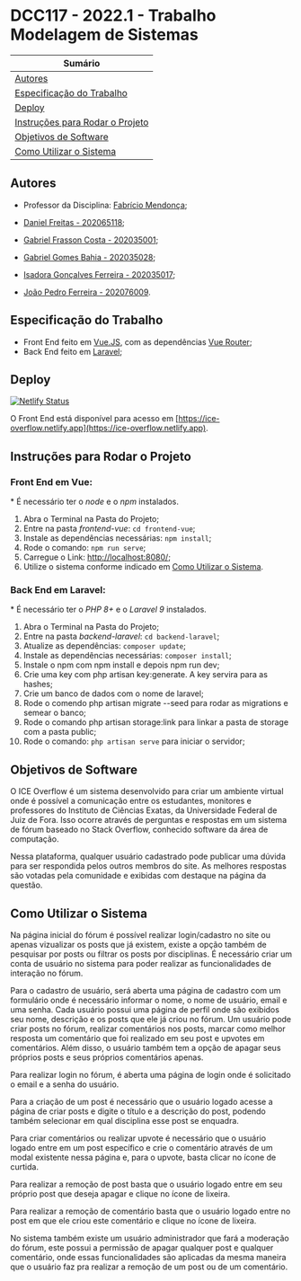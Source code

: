# DCC117 - 2022.1 - Trabalho Modelagem de Sistemas

| **Sumário** |
|-------------|
| [Autores](#autores) |
| [Especificação do Trabalho](#especificação-do-trabalho) |
| [Deploy](#deploy) |
| [Instruções para Rodar o Projeto](#instruções-para-rodar-o-projeto) |
| [Objetivos de Software](#objetivos-de-software) |
| [Como Utilizar o Sistema](#como-utilizar-o-sistema) |


## Autores

- Professor da Disciplina: [Fabrício Mendonça](http://professorfabriciomendonca.com.br/);

- [Daniel Freitas - 202065118](https://github.com/dfreita4s);
- [Gabriel Frasson Costa - 202035001](https://github.com/GFrasson);
- [Gabriel Gomes Bahia - 202035028](https://github.com/GabrielBahia);
- [Isadora Gonçalves Ferreira - 202035017](https://github.com/isa56/);
- [João Pedro Ferreira - 202076009](https://github.com/Jo1oPedro).

## Especificação do Trabalho

- Front End feito em [Vue.JS](https://vuejs.org/), com as dependências [Vue Router](https://router.vuejs.org/);
- Back End feito em [Laravel](https://laravel.com/);

## Deploy
[![Netlify Status](https://api.netlify.com/api/v1/badges/8cceed40-c377-48c0-b8b6-a7a57de7e152/deploy-status)](https://app.netlify.com/sites/ice-overflow/deploys)

O Front End está disponível para acesso em [https://ice-overflow.netlify.app](https://ice-overflow.netlify.app).

## Instruções para Rodar o Projeto

### Front End em Vue:
\* É necessário ter o _node_ e o _npm_ instalados.

1. Abra o Terminal na Pasta do Projeto;
2. Entre na pasta _frontend-vue_: `cd frontend-vue`;
3. Instale as dependências necessárias: `npm install`;
4. Rode o comando: `npm run serve`;
5. Carregue o Link: [http://localhost:8080/](http://localhost:8080/);
6. Utilize o sistema conforme indicado em [Como Utilizar o Sistema](#como-utilizar-o-sistema).

### Back End em Laravel:
\* É necessário ter o _PHP 8+_ e o _Laravel 9_ instalados.
1. Abra o Terminal na Pasta do Projeto;
2. Entre na pasta _backend-laravel_: `cd backend-laravel`;
3. Atualize as dependências: `composer update`;
4. Instale as dependências necessárias: `composer install`;
5. Instale o npm com npm install e depois npm run dev;
6. Crie uma key com php artisan key:generate. A key servira para as hashes;
7. Crie um banco de dados com o nome de laravel;
8. Rode o comendo php artisan migrate --seed para rodar as migrations e semear o banco;
9. Rode o comando php artisan storage:link para linkar a pasta de storage com a pasta public;
5. Rode o comando: `php artisan serve` para iniciar o servidor;

## Objetivos de Software
<p>O ICE Overflow é um sistema desenvolvido para criar um ambiente virtual onde é possível a comunicação entre os estudantes, monitores e professores do Instituto de Ciências Exatas, da Universidade Federal de Juiz de Fora. Isso ocorre através de perguntas e respostas em um sistema de fórum baseado no Stack Overflow, conhecido software da área de computação.</p>
<p>Nessa plataforma, qualquer usuário cadastrado pode publicar uma dúvida para ser respondida pelos outros membros do site. As melhores respostas são votadas pela comunidade e exibidas com destaque na página da questão.</p>

 ## Como Utilizar o Sistema
<p>Na página inicial do fórum é possível realizar login/cadastro no site ou apenas vizualizar os posts que já existem, existe a opção também de pesquisar por posts ou filtrar os posts por disciplinas. É necessário criar um conta de usuário no sistema para poder realizar as funcionalidades de interação no fórum.</p>
<p>Para o cadastro de usuário, será aberta uma página de cadastro com um formulário onde é necessário informar o nome, o nome de usuário, email e uma senha. Cada usuário possui uma página de perfil onde são exibidos seu nome, descrição e os posts que ele já criou no fórum. Um usuário pode criar posts no fórum, realizar comentários nos posts, marcar como melhor resposta um comentário que foi realizado em seu post e upvotes em comentários. Além disso, o usuário também tem a opção de apagar seus próprios posts e seus próprios comentários apenas. </p>
<p>Para realizar login no fórum, é aberta uma página de login onde é solicitado o email e a senha do usuário.</p>
<p>Para a criação de um post é necessário que o usuário logado acesse a página de criar posts e digite o título e a descrição do post, podendo também selecionar em qual disciplina esse post se enquadra. </p>
<p>Para criar comentários ou realizar upvote é necessário que o usuário logado entre em um post específico e crie o comentário através de um modal existente nessa página e, para o upvote, basta clicar no ícone de curtida. </p>
<p>Para realizar a remoção de post basta que o usuário logado entre em seu próprio post que deseja apagar e clique no ícone de lixeira.</p>
<p>Para realizar a remoção de comentário basta que o usuário logado entre no post em que ele criou este comentário e clique no ícone de lixeira.</p>
<p>No sistema também existe um usuário administrador que fará a moderação do fórum, este possui a permissão de apagar qualquer post e qualquer comentário, onde essas funcionalidades são aplicadas da mesma maneira que o usuário faz pra realizar a remoção de um post ou de um comentário.</p>

